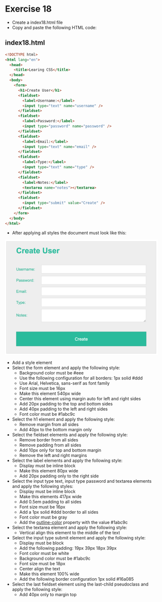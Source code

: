 # Exercise 18

- Create a index18.html file
- Copy and paste the following HTML code:

## index18.html

```html
<!DOCTYPE html>
<html lang="en">
  <head>
    <title>Learing CSS</title>
  </head>
  <body>
    <form>
      <h1>Create User</h1>
      <fieldset>
        <label>Username:</label>
        <input type="text" name="username" />
      </fieldset>
      <fieldset>
        <label>Password:</label>
        <input type="password" name="password" />
      </fieldset>
      <fieldset>
        <label>Email:</label>
        <input type="text" name="email" />
      </fieldset>
      <fieldset>
        <label>Type:</label>
        <input type="text" name="type" />
      </fieldset>
      <fieldset>
        <label>Notes:</label>
        <textarea name="notes"></textarea>
      </fieldset>
      <fieldset>
        <input type="submit" value="Create" />
      </fieldset>
    </form>
  </body>
</html>
```

- After applying all styles the document must look like this:

![Ex 18](./results/ex_18.png)

- Add a style element
- Select the form element and apply the following style:
  - Background color must be #eee
  - Use the following configuration for all borders: 1px solid #ddd
  - Use Arial, Helvetica, sans-serif as font family
  - Font size must be 16px
  - Make this element 540px wide
  - Center this element using margin auto for left and right sides
  - Add 20px padding to the top and bottom sides
  - Add 40px padding to the left and right sides
  - Font color must be #1abc9c
- Select the h1 element and apply the following style:
  - Remove margin from all sides
  - Add 40px to the bottom margin only
- Select the fieldset elements and apply the following style:
  - Remove border from all sides
  - Remove padding from all sides
  - Add 10px only for top and bottom margin
  - Remove the left and right margins
- Select the label elements and apply the following style:
  - Display must be inline block
  - Make this element 80px wide
  - Add 20px padding only to the right side
- Select the input type text, input type password and textarea elements and apply the following styles:
  - Display must be inline block
  - Make this elements 417px wide
  - Add 0.5em padding to all sides
  - Font size must be 16px
  - Add a 1px solid #ddd border to all sides
  - Font color must be gray
  - Add the [outline-color](https://developer.mozilla.org/en-US/docs/Web/CSS/outline-color) property with the value #1abc9c
- Select the textarea element and apply the following style:
  - Vertical align this element to the middle of the text
- Select the input type submit element and apply the following style:
  - Display must be block
  - Add the following padding: 19px 39px 18px 39px
  - Font color must be white
  - Background color must be #1abc9c
  - Font size must be 18px
  - Center align the text
  - Make this element 100% wide
  - Add the following border configuration 1px solid #16a085
- Select the last fieldset element using the last-child pseudoclass and apply the following style:
  - Add 40px only to margin top
